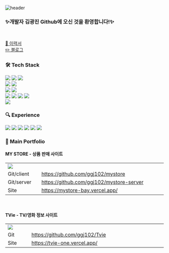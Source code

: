 ![header](https://capsule-render.vercel.app/api?type=rect&height=200&color=0:14567b,100:7ecec6&text=FE%20Developer&rotate=0&textBg=false&strokeWidth=0&fontColor=fff)

### ✨개발자 김광진 Github에 오신 것을 환영합니다!✨
<br/>

[📝 이력서](https://daisy-cadet-146.notion.site/Web-FE-Developer-0af80019535e4031b411799cdb49fe09)  
[✏️ 블로그](https://velog.io/@ggj102/posts)

<h3>🛠️ Tech Stack</h3>
<div >
 <img src="https://img.shields.io/badge/Next-000000?style=for-the-badge&logo=Next.js&logoColor=white"/>
 <img src="https://img.shields.io/badge/react-61DAFB?style=for-the-badge&logo=react&logoColor=white"/>
 <img src="https://img.shields.io/badge/Electron-47848F?style=for-the-badge&logo=Electron&logoColor=white"/>
 <br/>
 <img src="https://img.shields.io/badge/typescript-3178C6?style=for-the-badge&logo=typescript&logoColor=white"/>
 <img src="https://img.shields.io/badge/javascript-F7DF1E?style=for-the-badge&logo=javascript&logoColor=white"/>
 <br/>
  <img src="https://img.shields.io/badge/html5-E34F26?style=for-the-badge&logo=html5&logoColor=white"/>
  <img src="https://img.shields.io/badge/css3-1572B6?style=for-the-badge&logo=css3&logoColor=white"/>
  <br/>
  <img src="https://img.shields.io/badge/sass-CC6699?style=for-the-badge&logo=sass&logoColor=white"/>
 <img src="https://img.shields.io/badge/styledcomponents-DB7093?style=for-the-badge&logo=styledcomponents&logoColor=white"/>
 <img src="https://img.shields.io/badge/Emotion-d26ac2?style=for-the-badge&logo=Emotion&logoColor=white"/>
 <img src="https://img.shields.io/badge/tailwindcss-06B6D4?style=for-the-badge&logo=tailwindcss&logoColor=white"/>
 <br/>
 <img src="https://img.shields.io/badge/redux-764ABC?style=for-the-badge&logo=redux&logoColor=white"/>
</div>

<h3>🔍 Experience</h3>
<div>
 <img src="https://img.shields.io/badge/swr-000000?style=for-the-badge&logo=swr&logoColor=white"/>
 <img src="https://img.shields.io/badge/jest-C21325?style=for-the-badge&logo=jest&logoColor=white"/>
 <img src="https://img.shields.io/badge/Formik-172b4d?style=for-the-badge&logo=Formik&logoColor=white"/>
 <img src="https://img.shields.io/badge/Framer motion-0055FF?style=for-the-badge&logo=Framer motion&logoColor=white"/>
 <img src="https://img.shields.io/badge/ReCharts-22b5bf?style=for-the-badge&logo=ReCharts&logoColor=white"/>
 <img src="https://img.shields.io/badge/Virtuoso-0253b3?style=for-the-badge&logo=Virtuoso&logoColor=white"/>
</div>

<h3>📁 Main Portfolio</h3>

  #### MY STORE - 상품 판매 사이트
  
  <table >
    <tr>
      <td colspan='2' width="500px"><img src='https://github.com/user-attachments/assets/04514baf-8d59-4515-b19b-32ce00d21a86' /></td>
    </tr>
    <tr>
      <td>Git/client</td>
      <td><a href='https://github.com/ggj102/mystore'>https://github.com/ggj102/mystore</a></td>
    </tr>
    <tr>
      <td>Git/server</td>
      <td><a href='https://github.com/ggj102/mystore-server'>https://github.com/ggj102/mystore-server</a></td>
    </tr>
    <tr>
      <td>Site</td>
      <td><a href='https://mystore-bay.vercel.app/'>https://mystore-bay.vercel.app/</a></td>
    </tr>
  </table>
<br/>

  #### TVie - TV/영화 정보 사이트

  <table >
    <tr >
      <td colspan='2' width="500px" ><img src='https://github.com/user-attachments/assets/1fed046f-6e88-44c4-a628-b5ebac610782'  /></td>
    </tr>
    <tr>
      <td>Git</td>
      <td><a href='https://github.com/ggj102/Tvie'>https://github.com/ggj102/Tvie</a></td>
    </tr>
    <tr>
      <td>Site</td>
      <td><a href='https://tvie-one.vercel.app/'>https://tvie-one.vercel.app/</a></td>
    </tr>
  </table>
